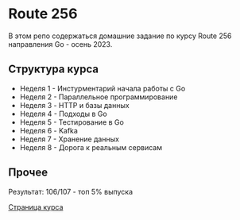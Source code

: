 # Route 256

В этом репо содержаться домашние задание по курсу Route 256 направления Go - осень 2023.

## Структура курса

- Неделя 1 - Инстурментарий начала работы с Go
- Неделя 2 - Параллельное программирование
- Неделя 3 - HTTP и базы данных
- Неделя 4 - Подходы в Go
- Неделя 5 - Тестирование в Go
- Неделя 6 - Kafka
- Неделя 7 - Хранение данных 
- Неделя 8 - Дорога к реальным сервисам

## Прочее
Результат: 106/107 - топ 5% выпуска

[Страница курса](https://route256.ozon.ru/go-developer-junior)
